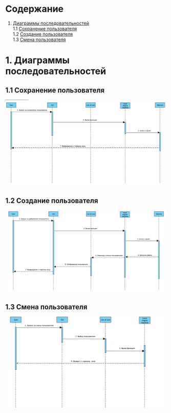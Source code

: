 # Содержание
1. [Диаграммы последовательностей](#1)<br>
1.1 [Сохранение пользователя](#1.1)<br>
1.2 [Создание пользователя](#1.2)<br>
1.3 [Смена пользователя](#1.3)<br>

# 1. Диаграммы последовательностей<a name="1"></a>

## 1.1 Сохранение пользователя<a name="1.1"></a>
![Сохранение пользователя](https://github.com/shmouk/JACKPOTSmachine/blob/master/Diagrams/Sequence/1.png)

## 1.2 Создание пользователя<a name="1.2"></a>
![Создание пользователя](https://github.com/shmouk/JACKPOTSmachine/blob/master/Diagrams/Sequence/2.png)

## 1.3 Смена пользователя<a name="1.3"></a>
![Смена пользователя](https://github.com/shmouk/JACKPOTSmachine/blob/master/Diagrams/Sequence/3.png)

